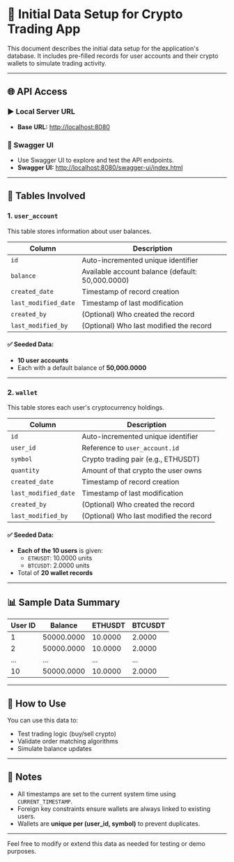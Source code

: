 # 🚀 Initial Data Setup for Crypto Trading App

This document describes the initial data setup for the application's database. It includes pre-filled records for user accounts and their crypto wallets to simulate trading activity.

---

## 🌐 API Access

### ▶️ Local Server URL
- **Base URL:** [http://localhost:8080](http://localhost:8080)

### 📘 Swagger UI
- Use Swagger UI to explore and test the API endpoints.
- **Swagger UI:** [http://localhost:8080/swagger-ui/index.html](http://localhost:8080/swagger-ui/index.html)

---

## 📘 Tables Involved

### 1. `user_account`
This table stores information about user balances.

| Column             | Description                         |
|--------------------|-------------------------------------|
| `id`               | Auto-incremented unique identifier  |
| `balance`          | Available account balance (default: 50,000.0000) |
| `created_date`     | Timestamp of record creation        |
| `last_modified_date`| Timestamp of last modification     |
| `created_by`       | (Optional) Who created the record   |
| `last_modified_by` | (Optional) Who last modified the record |

#### ✅ Seeded Data:
- **10 user accounts**
- Each with a default balance of **50,000.0000**

---

### 2. `wallet`
This table stores each user's cryptocurrency holdings.

| Column             | Description                             |
|--------------------|-----------------------------------------|
| `id`               | Auto-incremented unique identifier      |
| `user_id`          | Reference to `user_account.id`          |
| `symbol`           | Crypto trading pair (e.g., ETHUSDT)     |
| `quantity`         | Amount of that crypto the user owns     |
| `created_date`     | Timestamp of record creation            |
| `last_modified_date`| Timestamp of last modification         |
| `created_by`       | (Optional) Who created the record       |
| `last_modified_by` | (Optional) Who last modified the record |

#### ✅ Seeded Data:
- **Each of the 10 users** is given:
  - `ETHUSDT`: 10.0000 units
  - `BTCUSDT`: 2.0000 units
- Total of **20 wallet records**

---

## 📊 Sample Data Summary

| User ID | Balance   | ETHUSDT | BTCUSDT |
|---------|-----------|---------|---------|
| 1       | 50000.0000 | 10.0000 | 2.0000 |
| 2       | 50000.0000 | 10.0000 | 2.0000 |
| ...     | ...       | ...     | ...     |
| 10      | 50000.0000 | 10.0000 | 2.0000 |

---

## 🔧 How to Use

You can use this data to:
- Test trading logic (buy/sell crypto)
- Validate order matching algorithms
- Simulate balance updates

---

## 📌 Notes

- All timestamps are set to the current system time using `CURRENT_TIMESTAMP`.
- Foreign key constraints ensure wallets are always linked to existing users.
- Wallets are **unique per (user_id, symbol)** to prevent duplicates.

---

Feel free to modify or extend this data as needed for testing or demo purposes.
